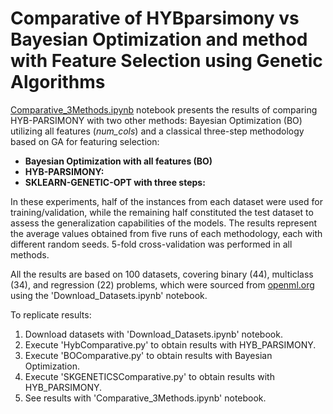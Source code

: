 # Comparative of HYBparsimony vs Bayesian Optimization and method with Feature Selection using Genetic Algorithms

[Comparative_3Methods.ipynb](Comparative_3Methods.ipynb) notebook presents the results of comparing HYB-PARSIMONY with two other methods: Bayesian Optimization (BO) utilizing all features (*num\_cols*) and a classical three-step methodology based on GA for featuring selection:

- **Bayesian Optimization with all features (BO)**
- **HYB-PARSIMONY:** 
- **SKLEARN-GENETIC-OPT with three steps:**

In these experiments, half of the instances from each dataset were used for training/validation, while the remaining half constituted the test dataset to assess the generalization capabilities of the models. The results represent the average values obtained from five runs of each methodology, each with different random seeds. 5-fold cross-validation was performed in all methods.

All the results are based on 100 datasets, covering binary ($44$), multiclass ($34$), and regression ($22$) problems, which were sourced from [openml.org](https://www.openml.org/) using the 'Download_Datasets.ipynb' notebook.

To replicate results:

1. Download datasets with 'Download_Datasets.ipynb' notebook.
2. Execute 'HybComparative.py' to obtain results with HYB_PARSIMONY.
3. Execute 'BOComparative.py' to obtain results with Bayesian Optimization.
4. Execute 'SKGENETICSComparative.py' to obtain results with HYB_PARSIMONY.
5. See results with 'Comparative_3Methods.ipynb' notebook.

   


